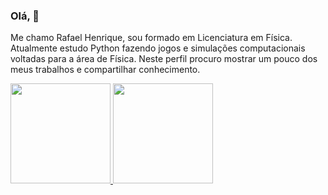 ### Olá, 👋

Me chamo Rafael Henrique, sou formado em Licenciatura em Física. Atualmente estudo Python fazendo jogos e simulações computacionais voltadas para a área de Física. Neste perfil procuro mostrar um pouco dos meus trabalhos e compartilhar conhecimento.


<div>
<a href="https://github.com/Fisica-Rafael-Henrique">
<img height="160em" src="https://github-readme-stats.vercel.app/api/top-langs/?username=Fisica-Rafael-Henrique&layout=compact&langs_count=7&theme=tokyonight"/>
<img height="160em" src="https://github-readme-stats.vercel.app/api?username=Fisica-Rafael-Henrique&show_icons=true&theme=tokyonight&include_all_commits=true&count_private=true"/>
</div>
